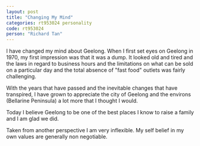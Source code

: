 ```yaml
---
layout: post
title: "Changing My Mind"
categories: rt953024 personality
code: rt953024
person: "Richard Tan"
---
```


I have changed my mind about Geelong. When I first set eyes on Geelong in 1970, my first impression was that it was a dump. It looked old and tired and the laws in regard to business hours and the limitations on what can be sold on a particular day and the total absence of "fast food" outlets was fairly challenging.
 
With the years that have passed and the inevitable changes that have transpired, I have grown to appreciate the city of Geelong and the environs (Bellarine Peninsula) a lot more that I thought I would.
 
Today I believe Geelong to be one of the best places I know to raise a family and I am glad we did.
 
Taken from another perspective I am very inflexible. My self belief in my own values are generally non negotiable.